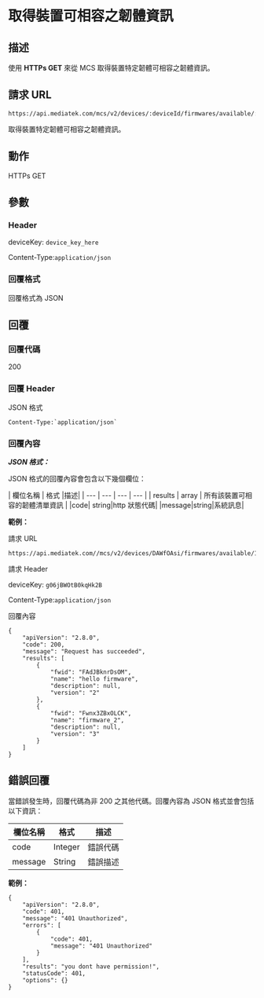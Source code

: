 # 取得裝置可相容之韌體資訊

## 描述

使用 **HTTPs GET** 來從 MCS 取得裝置特定韌體可相容之韌體資訊。


## 請求 URL

```
https://api.mediatek.com/mcs/v2/devices/:deviceId/firmwares/available/:versionId

```
取得裝置特定韌體可相容之韌體資訊。

## 動作
HTTPs GET


## 參數
### Header


deviceKey: `device_key_here`

Content-Type:`application/json`


### 回覆格式
回覆格式為 JSON

## 回覆

### 回覆代碼
200

### 回覆 Header
JSON 格式
```
Content-Type:`application/json`
```

### 回覆內容

***JSON 格式：***

JSON 格式的回覆內容會包含以下幾個欄位：

| 欄位名稱 | 格式 |描述|
| --- | --- | --- | --- |
| results | array | 所有該裝置可相容的韌體清單資訊 |
|code| string|http 狀態代碼|
|message|string|系統訊息|


**範例：**

請求 URL
```
https://api.mediatek.com//mcs/v2/devices/DAWfOAsi/firmwares/available/1
```

請求 Header

deviceKey: `g06jBWOtB0kqHk2B`

Content-Type:`application/json`


回覆內容

```
{
    "apiVersion": "2.8.0",
    "code": 200,
    "message": "Request has succeeded",
    "results": [
        {
            "fwid": "FAdJBknrDsOM",
            "name": "hello firmware",
            "description": null,
            "version": "2"
        },
        {
            "fwid": "Fwnx3ZBxOLCK",
            "name": "firmware_2",
            "description": null,
            "version": "3"
        }
    ]
}

```


## 錯誤回覆

當錯誤發生時，回覆代碼為非 200 之其他代碼。回覆內容為 JSON 格式並會包括以下資訊：

| 欄位名稱 | 格式 |描述|
| --- | --- | --- |
| code | Integer | 錯誤代碼 |
| message | String | 錯誤描述 |

**範例：**

```
{
    "apiVersion": "2.8.0",
    "code": 401,
    "message": "401 Unauthorized",
    "errors": [
        {
            "code": 401,
            "message": "401 Unauthorized"
        }
    ],
    "results": "you dont have permission!",
    "statusCode": 401,
    "options": {}
}
```


